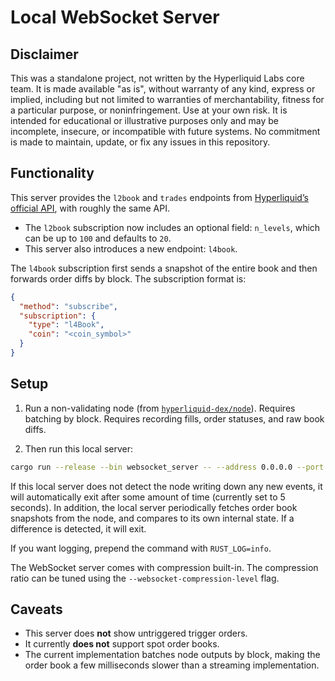 # Local WebSocket Server

## Disclaimer

This was a standalone project, not written by the Hyperliquid Labs core team. It is made available "as is", without warranty of any kind, express or implied, including but not limited to warranties of merchantability, fitness for a particular purpose, or noninfringement. Use at your own risk. It is intended for educational or illustrative purposes only and may be incomplete, insecure, or incompatible with future systems. No commitment is made to maintain, update, or fix any issues in this repository.

## Functionality

This server provides the `l2book` and `trades` endpoints from [Hyperliquid’s official API](https://hyperliquid.gitbook.io/hyperliquid-docs/for-developers/api/websocket/subscriptions), with roughly the same API.

- The `l2book` subscription now includes an optional field:
  `n_levels`, which can be up to `100` and defaults to `20`.
- This server also introduces a new endpoint: `l4book`.

The `l4book` subscription first sends a snapshot of the entire book and then forwards order diffs by block. The subscription format is:

```json
{
  "method": "subscribe",
  "subscription": {
    "type": "l4Book",
    "coin": "<coin_symbol>"
  }
}
```

## Setup

1. Run a non-validating node (from [`hyperliquid-dex/node`](https://github.com/hyperliquid-dex/node)). Requires batching by block. Requires recording fills, order statuses, and raw book diffs.

2. Then run this local server:

```bash
cargo run --release --bin websocket_server -- --address 0.0.0.0 --port 8000
```

If this local server does not detect the node writing down any new events, it will automatically exit after some amount of time (currently set to 5 seconds).
In addition, the local server periodically fetches order book snapshots from the node, and compares to its own internal state. If a difference is detected, it will exit.

If you want logging, prepend the command with `RUST_LOG=info`.

The WebSocket server comes with compression built-in. The compression ratio can be tuned using the `--websocket-compression-level` flag.

## Caveats

- This server does **not** show untriggered trigger orders.
- It currently **does not** support spot order books.
- The current implementation batches node outputs by block, making the order book a few milliseconds slower than a streaming implementation.

